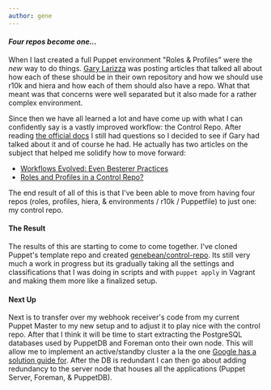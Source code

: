 ```yaml
---
author: gene
---
```


#### **_Four repos become one..._**

When I last created a full Puppet environment "Roles & Profiles" were the _new_ way to do things. [Gary Larizza][gary] was posting articles that talked all about how each of these should be in their own repository and how we should use r10k and hiera and how each of them should also have a repo. What that meant was that concerns were well separated but it also made for a rather complex environment.

Since then we have all learned a lot and have come up with what I can confidently say is a vastly improved workflow: the Control Repo. After reading [the official docs][pe control] I still had questions so I decided to see if Gary had talked about it and of course he had. He actually has two articles on the subject that helped me solidify how to move forward:

* [Workflows Evolved: Even Besterer Practices][evolved]
* [Roles and Profiles in a Control Repo?][rpcr]

The end result of all of this is that I've been able to move from having four repos (roles, profiles, hiera, & environments / r10k / Puppetfile) to just one: my control repo. 

#### The Result

The results of this are starting to come to come together. I've cloned Puppet's template repo and created [genebean/control-repo][mycr]. Its still very much a work in progress but its gradually taking all the settings and classifications that I was doing in scripts and with `puppet apply` in Vagrant and making them more like a finalized setup.

#### Next Up

Next is to transfer over my webhook receiver's code from my current Puppet Master to my new setup and to adjust it to play nice with the control repo. After that I think it will be time to start extracting the PostgreSQL databases used by PuppetDB and Foreman onto their own node. This will allow me to implement an active/standby cluster a la the one [Google has a solution guide for][goopg]. After the DB is redundant I can then go about adding redundancy to the server node that houses all the applications (Puppet Server, Foreman, & PuppetDB).


[evolved]: http://garylarizza.com/blog/2015/11/16/workflows-evolved-even-besterer-practices/
[gary]: http://garylarizza.com/
[goopg]: https://cloud.google.com/solutions/setup-postgres-hot-standby
[mycr]: https://github.com/genebean/control-repo
[pe control]: https://docs.puppet.com/pe/latest/cmgmt_control_repo.html
[rpcr]:http://garylarizza.com/blog/2017/01/17/roles-and-profiles-in-a-control-repo/